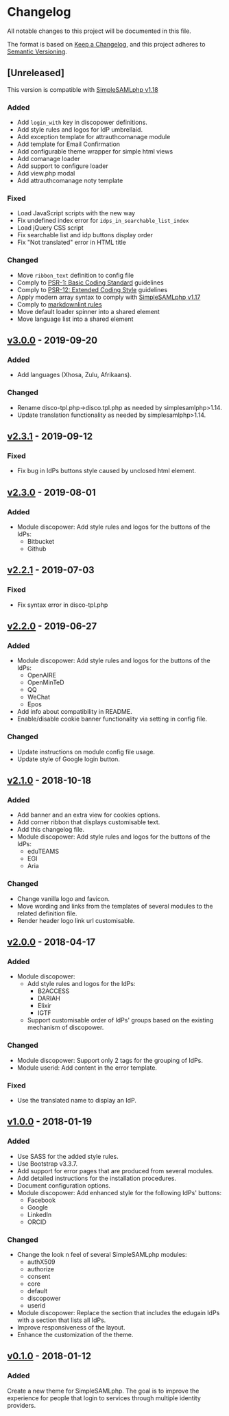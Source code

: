 # Changelog

All notable changes to this project will be documented in this file.

The format is based on [Keep a Changelog](https://keepachangelog.com/en/1.0.0/),
and this project adheres to [Semantic Versioning](https://semver.org/spec/v2.0.0.html).

## [Unreleased]

This version is compatible with [SimpleSAMLphp v1.18](https://simplesamlphp.org/docs/1.18/simplesamlphp-changelog)

### Added

- Add `login_with` key in discopower definitions.
- Add style rules and logos for IdP umbrellaid.
- Add exception template for attrauthcomanage module
- Add template for Email Confirmation
- Add configurable theme wrapper for simple html views
- Add comanage loader
- Add support to configure loader
- Add view.php modal
- Add attrauthcomanage noty template

### Fixed

- Load JavaScript scripts with the new way
- Fix undefined index error for `idps_in_searchable_list_index`
- Load jQuery CSS script
- Fix searchable list and idp buttons display order
- Fix "Not translated" error in HTML title

### Changed

- Move `ribbon_text` definition to config file
- Comply to [PSR-1: Basic Coding Standard](https://www.php-fig.org/psr/psr-1/) guidelines
- Comply to [PSR-12: Extended Coding Style](https://www.php-fig.org/psr/psr-12/)
  guidelines
- Apply modern array syntax to comply with [SimpleSAMLphp v1.17](https://simplesamlphp.org/docs/stable/simplesamlphp-upgrade-notes-1.17)
- Comply to [markdownlint rules](https://github.com/DavidAnson/markdownlint/blob/main/doc/Rules.md)
- Move default loader spinner into a shared element
- Move language list into a shared element

<!-- markdownlint-disable line-length -->

## [v3.0.0](https://github.com/rciam/simplesamlphp-module-themevanilla/compare/v2.3.1...v3.0.0) - 2019-09-20

<!-- markdownlint-enable line-length -->

### Added

- Add languages (Xhosa, Zulu, Afrikaans).

### Changed

- Rename disco-tpl.php->disco.tpl.php as needed by simplesamlphp>1.14.
- Update translation functionality as needed by simplesamlphp>1.14.

<!-- markdownlint-disable line-length -->

## [v2.3.1](https://github.com/rciam/simplesamlphp-module-themevanilla/compare/v2.3.0...v2.3.1) - 2019-09-12

<!-- markdownlint-enable line-length -->

### Fixed

- Fix bug in IdPs buttons style caused by unclosed html element.

<!-- markdownlint-disable line-length -->

## [v2.3.0](https://github.com/rciam/simplesamlphp-module-themevanilla/compare/v2.2.1...v2.3.0) - 2019-08-01

<!-- markdownlint-enable line-length -->

### Added

- Module discopower: Add style rules and logos for the buttons of the IdPs:
  - Bitbucket
  - Github

<!-- markdownlint-disable line-length -->

## [v2.2.1](https://github.com/rciam/simplesamlphp-module-themevanilla/compare/v2.2.0...v2.2.1) - 2019-07-03

<!-- markdownlint-enable line-length -->

### Fixed

- Fix syntax error in disco-tpl.php

<!-- markdownlint-disable line-length -->

## [v2.2.0](https://github.com/rciam/simplesamlphp-module-themevanilla/compare/v2.1.0...v2.2.0) - 2019-06-27

<!-- markdownlint-enable line-length -->

### Added

- Module discopower: Add style rules and logos for the buttons of the IdPs:
  - OpenAIRE
  - OpenMinTeD
  - QQ
  - WeChat
  - Epos
- Add info about compatibility in README.
- Enable/disable cookie banner functionality via setting in config file.

### Changed

- Update instructions on module config file usage.
- Update style of Google login button.

<!-- markdownlint-disable line-length -->

## [v2.1.0](https://github.com/rciam/simplesamlphp-module-themevanilla/compare/v2.0.0...v2.1.0) - 2018-10-18

<!-- markdownlint-enable line-length -->

### Added

- Add banner and an extra view for cookies options.
- Add corner ribbon that displays customisable text.
- Add this changelog file.
- Module discopower: Add style rules and logos for the buttons of the IdPs:
  - eduTEAMS
  - EGI
  - Aria

### Changed

- Change vanilla logo and favicon.
- Move wording and links from the templates of several modules to the related
  definition file.
- Render header logo link url customisable.

<!-- markdownlint-disable line-length -->

## [v2.0.0](https://github.com/rciam/simplesamlphp-module-themevanilla/compare/v1.0.0...v2.0.0) - 2018-04-17

<!-- markdownlint-enable line-length -->

### Added

- Module discopower:
  - Add style rules and logos for the IdPs:
    - B2ACCESS
    - DARIAH
    - Elixir
    - IGTF
  - Support customisable order of IdPs' groups based on the existing mechanism of
    discopower.

### Changed

- Module discopower: Support only 2 tags for the grouping of IdPs.
- Module userid: Add content in the error template.

### Fixed

- Use the translated name to display an IdP.

<!-- markdownlint-disable line-length -->

## [v1.0.0](https://github.com/rciam/simplesamlphp-module-themevanilla/compare/v0.1.0...v1.0.0) - 2018-01-19

<!-- markdownlint-enable line-length -->

### Added

- Use SASS for the added style rules.
- Use Bootstrap v3.3.7.
- Add support for error pages that are produced from several modules.
- Add detailed instructions for the installation procedures.
- Document configuration options.
- Module discopower: Add enhanced style for the following IdPs' buttons:
  - Facebook
  - Google
  - LinkedIn
  - ORCID

### Changed

- Change the look n feel of several SimpleSAMLphp modules:
  - authX509
  - authorize
  - consent
  - core
  - default
  - discopower
  - userid
- Module discopower: Replace the section that includes the edugain IdPs with a
  section that lists all IdPs.
- Improve responsiveness of the layout.
- Enhance the customization of the theme.

<!-- markdownlint-disable line-length -->

## [v0.1.0](https://github.com/rciam/simplesamlphp-module-themevanilla/commits/v0.1.0) - 2018-01-12

<!-- markdownlint-enable line-length -->

### Added

Create a new theme for SimpleSAMLphp. The goal is to improve the experience for
people that login to services through multiple identity providers.
